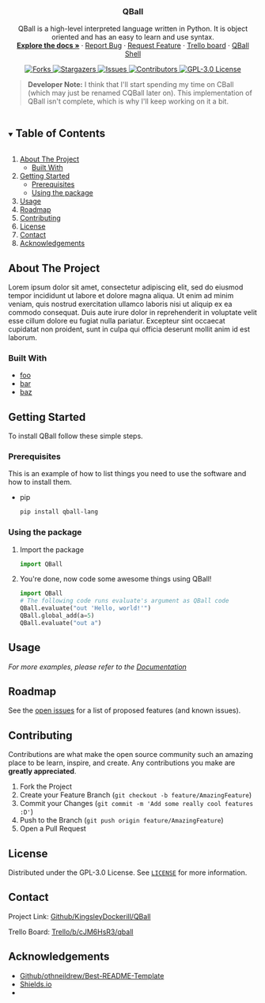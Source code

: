 <br />
<p align="center">
   <!-- LOGO HERE -->
   <h3 align="center">QBall</h3>
  
  <p align="center">
    QBall is a high-level interpreted language written in Python. It is object oriented and has an easy to learn and use syntax.
    <br />
    <a href="https://github.com/KingsleyDockerill/QBall/blob/master/documentation.md" rel="help"><strong>Explore the docs »</strong></a>
    ·
    <a href="https://github.com/KingsleyDockerill/QBall/issues" rel="next">Report Bug</a>
    ·
    <a href="https://github.com/KingsleyDockerill/QBall/issues" rel="next">Request Feature</a>
    ·
    <a href="https://trello.com/b/cJM6HsR3/qball" rel="external">Trello board</a>
    ·
    <a href="https://repl.it/@qballlang/QBall" rel="external">QBall Shell</a>
  </p>
  
   <p align="center">
    <a href="https://github.com/KingsleyDockerill/QBall/network/members">
      <img alt="Forks" src="https://img.shields.io/github/forks/KingsleyDockerill/QBall.svg?style=for-the-badge">
    </a>
    <a href="https://github.com/KingsleyDockerill/QBall/stargazers">
      <img alt="Stargazers" src="https://img.shields.io/github/stars/KingsleyDockerill/QBall.svg?style=for-the-badge">
    </a>
    <a href="https://github.com/KingsleyDockerill/QBall/issues">
      <img alt="Issues" src="https://img.shields.io/github/issues/KingsleyDockerill/QBall.svg?style=for-the-badge">
    </a>
    <a href="https://github.com/KingsleyDockerill/QBall/graphs/contributors">
      <img alt="Contributors" src="https://img.shields.io/github/contributors/KingsleyDockerill/QBall.svg?style=for-the-badge">
    </a>
    <a href="https://github.com/KingsleyDockerill/QBall/blob/master/LICENSE">
      <img alt="GPL-3.0 License" src="https://img.shields.io/github/license/KingsleyDockerill/QBall.svg?style=for-the-badge">
    </a>

  </p>
</p>

> __Developer Note:__ I think that I'll start spending my time on CBall (which may just be renamed CQBall later on). This implementation of QBall isn't complete, which is why I'll keep working on it a bit.

<!-- TABLE OF CONTENTS -->
<details open="open">
  <summary><h2 style="display: inline-block">Table of Contents</h2></summary>
  <ol>
    <li>
      <a href="#about-the-project">About The Project</a>
      <ul>
        <li><a href="#built-with">Built With</a></li>
      </ul>
    </li>
    <li>
      <a href="#getting-started">Getting Started</a>
      <ul>
        <li><a href="#prerequisites">Prerequisites</a></li>
        <li><a href="#using-the-package">Using the package</a></li>
      </ul>
    </li>
    <li><a href="#usage">Usage</a></li>
    <li><a href="#roadmap">Roadmap</a></li>
    <li><a href="#contributing">Contributing</a></li>
    <li><a href="#license">License</a></li>
    <li><a href="#contact">Contact</a></li>
    <li><a href="#acknowledgements">Acknowledgements</a></li>
  </ol>
</details>

<!-- ABOUT THE PROJECT -->
## About The Project

Lorem ipsum dolor sit amet, consectetur adipiscing elit, sed do eiusmod tempor incididunt ut labore et dolore magna aliqua. Ut enim ad minim veniam, quis nostrud exercitation ullamco laboris nisi ut aliquip ex ea commodo consequat. Duis aute irure dolor in reprehenderit in voluptate velit esse cillum dolore eu fugiat nulla pariatur. Excepteur sint occaecat cupidatat non proident, sunt in culpa qui officia deserunt mollit anim id est laborum.

### Built With

* [foo](https://example.com)
* [bar](https://example.com)
* [baz](https://exmaple.com)

<!-- GETTING STARTED -->
## Getting Started

To install QBall follow these simple steps.

### Prerequisites

This is an example of how to list things you need to use the software and how to install them.

* pip

  ```sh
  pip install qball-lang
  ```

### Using the package

1. Import the package

   ```py
   import QBall
   ```

2. You're done, now code some awesome things using QBall!

   ```py
   import QBall
   # The following code runs evaluate's argument as QBall code
   QBall.evaluate("out 'Hello, world!'")
   QBall.global_add(a=5)
   QBall.evaluate("out a")
   ```

<!-- USAGE EXAMPLES -->
## Usage

_For more examples, please refer to the [Documentation](https://github.com/KingsleyDockerill/QBall/blob/master/documentation.md)_



<!-- ROADMAP -->
## Roadmap

See the [open issues](hhttps://github.com/KingsleyDockerill/QBall/issues) for a list of proposed features (and known issues).

<!-- CONTRIBUTING -->
## Contributing

Contributions are what make the open source community such an amazing place to be learn, inspire, and create. Any contributions you make are **greatly appreciated**.

1. Fork the Project
2. Create your Feature Branch (`git checkout -b feature/AmazingFeature`)
3. Commit your Changes (`git commit -m 'Add some really cool features :D'`)
4. Push to the Branch (`git push origin feature/AmazingFeature`)
5. Open a Pull Request

<!-- LICENSE -->
## License

Distributed under the GPL-3.0 License. See [`LICENSE`](https://github.com/KingsleyDockerill/QBall/blob/master/LICENSE) for more information.

<!-- CONTACT -->
## Contact

Project Link: [Github/KingsleyDockerill/QBall](https://github.com/KingsleyDockerill/QBall)

Trello Board: [Trello/b/cJM6HsR3/qball](https://trello.com/b/cJM6HsR3/qball)

<!-- ACKNOWLEDGEMENTS -->
## Acknowledgements

* [Github/othneildrew/Best-README-Template](https://github.com/othneildrew/Best-README-Template "-An awesome README template to jumpstart your projects!")
* [Shields.io](https://shields.io/ "Quality metadata badges for open source projects.")
* []()

<!-- MARKDOWN LINKS & IMAGES -->
